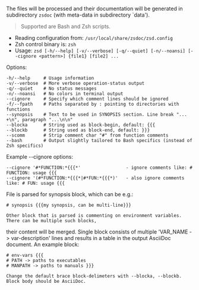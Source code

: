 The files will be processed and their documentation will be generated
in subdirectory `zsdoc` (with meta-data in subdirectory `data').

> Supported are Bash and Zsh scripts.

- Reading configuration from: `/usr/local/share/zsdoc/zsd.config`
- Zsh control binary is: `zsh`
- Usage: `zsd [-h/--help] [-v/--verbose] [-q/--quiet] [-n/--noansi] [--cignore <pattern>] {file1} [file2] ...`

Options:

```shell
-h/--help     # Usage information
-v/--verbose  # More verbose operation-status output
-q/--quiet    # No status messages
-n/--noansi   # No colors in terminal output
--cignore     # Specify which comment lines should be ignored
-f/--fpath    # Paths separated by : pointing to directories with functions
--synopsis    # Text to be used in SYNOPSIS section. Line break "... +\n", paragraph "...\n\n"
--blocka      # String used as block-begin, default: {{{
--blockb      # String used as block-end, default: }}}
--scomm       # Strip comment char "#" from function comments
--bash        # Output slightly tailored to Bash specifics (instead of Zsh specifics)
```

Example --cignore options:

```shell
--cignore '#*FUNCTION:*{{{*'                 - ignore comments like: # FUNCTION: usage {{{
--cignore '(#*FUNCTION:*{{{*|#*FUN:*{{{*)'   - also ignore comments like: # FUN: usage {{{
```

File is parsed for synopsis block, which can be e.g.:

```shell
# synopsis {{{my synopsis, can be multi-line}}}
```

    Other block that is parsed is commenting on environment variables. There can be multiple such blocks,

their content will be merged. Single block consists of multiple 'VAR_NAME -> var-description' lines
and results in a table in the output AsciiDoc document. An example block:

```shell
# env-vars {{{
# PATH -> paths to executables
# MANPATH -> paths to manuals }}}
```

    Change the default brace block-delimeters with --blocka, --blockb. Block body should be AsciiDoc.
